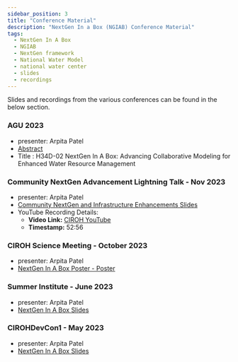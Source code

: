 ```yaml
---
sidebar_position: 3
title: "Conference Material"
description: "NextGen In a Box (NGIAB) Conference Material"
tags:
  - NextGen In A Box
  - NGIAB
  - NextGen framework
  - National Water Model
  - national water center
  - slides
  - recordings
---
```



Slides and recordings from the various conferences can be found in the below section.

### AGU 2023 

- presenter: Arpita Patel
- [Abstract](https://agu.confex.com/agu/fm23/meetingapp.cgi/Paper/1323853)
- Title : H34D-02 NextGen In A Box: Advancing Collaborative Modeling for Enhanced Water Resource Management



### Community NextGen Advancement Lightning Talk - Nov 2023

- presenter: Arpita Patel
- [Community NextGen and Infrastructure Enhancements Slides](https://github.com/CIROH-UA/Conferences/tree/main/NextGenLightningTalkNov2023)
- YouTube Recording Details:
  - **Video Link:** [CIROH YouTube](https://www.youtube.com/watch?v=BgiZt7h_sHQ)
  - **Timestamp:** 52:56

### CIROH Science Meeting - October 2023

- presenter: Arpita Patel
- [NextGen In A Box Poster - Poster](https://github.com/CIROH-UA/Conferences/tree/main/ScienceMeeting2023-Poster)

### Summer Institute - June 2023

- presenter: Arpita Patel
- [NextGen In A Box Slides](https://github.com/CIROH-UA/Conferences/tree/main/SummerInstitute2023)

### CIROHDevCon1 - May 2023

- presenter: Arpita Patel
- [NextGen In A Box Slides](https://github.com/CIROH-UA/Conferences/tree/main/CIROHdevCon23)